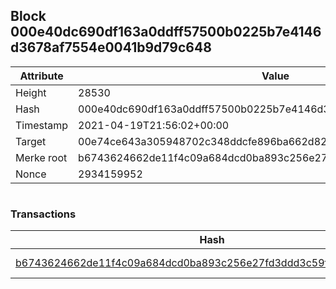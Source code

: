 ## Block 000e40dc690df163a0ddff57500b0225b7e4146d3678af7554e0041b9d79c648

Attribute | Value
--- | ---
Height | 28530
Hash | 000e40dc690df163a0ddff57500b0225b7e4146d3678af7554e0041b9d79c648
Timestamp | 2021-04-19T21:56:02+00:00
Target | 00e74ce643a305948702c348ddcfe896ba662d82c1a228faf4ad12250f07334e
Merke root | b6743624662de11f4c09a684dcd0ba893c256e27fd3ddd3c59f6bae861a262dc
Nonce | 2934159952

```

```

### Transactions

Hash | Amount
--- | ---
[b6743624662de11f4c09a684dcd0ba893c256e27fd3ddd3c59f6bae861a262dc](b6743624662de11f4c09a684dcd0ba893c256e27fd3ddd3c59f6bae861a262dc.md) | 10.00000000 SKEPTI 
